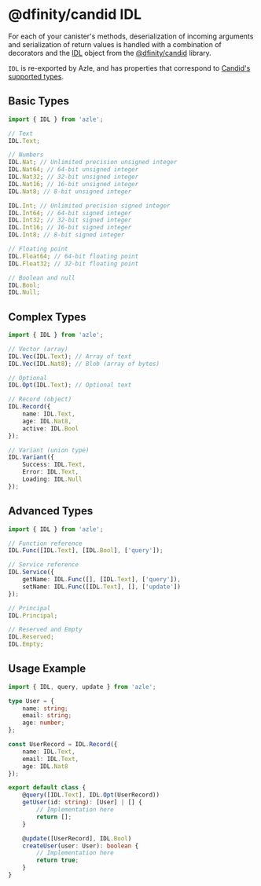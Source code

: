 # @dfinity/candid IDL

For each of your canister's methods, deserialization of incoming arguments and serialization of return values is handled with a combination of decorators and the [IDL](https://agent-js.icp.xyz/candid/modules/IDL.html) object from the [@dfinity/candid](https://agent-js.icp.xyz/candid/index.html) library.

`IDL` is re-exported by Azle, and has properties that correspond to [Candid's supported types](https://internetcomputer.org/docs/current/references/candid-ref).

## Basic Types

```typescript
import { IDL } from 'azle';

// Text
IDL.Text;

// Numbers
IDL.Nat; // Unlimited precision unsigned integer
IDL.Nat64; // 64-bit unsigned integer
IDL.Nat32; // 32-bit unsigned integer
IDL.Nat16; // 16-bit unsigned integer
IDL.Nat8; // 8-bit unsigned integer

IDL.Int; // Unlimited precision signed integer
IDL.Int64; // 64-bit signed integer
IDL.Int32; // 32-bit signed integer
IDL.Int16; // 16-bit signed integer
IDL.Int8; // 8-bit signed integer

// Floating point
IDL.Float64; // 64-bit floating point
IDL.Float32; // 32-bit floating point

// Boolean and null
IDL.Bool;
IDL.Null;
```

## Complex Types

```typescript
import { IDL } from 'azle';

// Vector (array)
IDL.Vec(IDL.Text); // Array of text
IDL.Vec(IDL.Nat8); // Blob (array of bytes)

// Optional
IDL.Opt(IDL.Text); // Optional text

// Record (object)
IDL.Record({
    name: IDL.Text,
    age: IDL.Nat8,
    active: IDL.Bool
});

// Variant (union type)
IDL.Variant({
    Success: IDL.Text,
    Error: IDL.Text,
    Loading: IDL.Null
});
```

## Advanced Types

```typescript
import { IDL } from 'azle';

// Function reference
IDL.Func([IDL.Text], [IDL.Bool], ['query']);

// Service reference
IDL.Service({
    getName: IDL.Func([], [IDL.Text], ['query']),
    setName: IDL.Func([IDL.Text], [], ['update'])
});

// Principal
IDL.Principal;

// Reserved and Empty
IDL.Reserved;
IDL.Empty;
```

## Usage Example

```typescript
import { IDL, query, update } from 'azle';

type User = {
    name: string;
    email: string;
    age: number;
};

const UserRecord = IDL.Record({
    name: IDL.Text,
    email: IDL.Text,
    age: IDL.Nat8
});

export default class {
    @query([IDL.Text], IDL.Opt(UserRecord))
    getUser(id: string): [User] | [] {
        // Implementation here
        return [];
    }

    @update([UserRecord], IDL.Bool)
    createUser(user: User): boolean {
        // Implementation here
        return true;
    }
}
```
